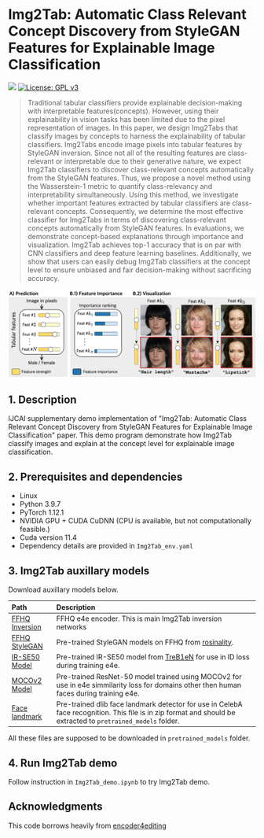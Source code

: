 # Img2Tab: Automatic Class Relevant Concept Discovery from StyleGAN Features for Explainable Image Classification

<a href="https://arxiv.org/abs/2301.06324"><img src="https://img.shields.io/badge/arXiv-2023-b31b1b.svg"></a>
[![License: GPL v3](https://img.shields.io/badge/License-GPLv3-blue.svg)](https://www.gnu.org/licenses/gpl-3.0)

>  Traditional tabular classifiers provide explainable decision-making with interpretable features(concepts). However, using their explainability in vision tasks has been limited due to the pixel representation of images. In this paper, we design Img2Tabs that classify images by concepts to harness the explainability of tabular classifiers. Img2Tabs encode image pixels into tabular features by StyleGAN inversion. Since not all of the resulting features are class-relevant or interpretable due to their generative nature, we expect Img2Tab classifiers to discover class-relevant concepts automatically from the StyleGAN features. Thus, we propose a novel method using the Wasserstein-1 metric to quantify class-relevancy and interpretability simultaneously. Using this method, we investigate whether important features extracted by tabular classifiers are class-relevant concepts. Consequently, we determine the most effective classifier for Img2Tabs in terms of discovering class-relevant concepts automatically from StyleGAN features. In evaluations, we demonstrate concept-based explanations through importance and visualization. Img2Tab achieves top-1 accuracy that is on par with CNN classifiers and deep feature learning baselines. Additionally, we show that users can easily debug Img2Tab classifiers at the concept level to ensure unbiased and fair decision-making without sacrificing accuracy.

<p align="center">
<img src="docs/Img2Tab_overview.png" width="1000px"/>
</p>

## 1. Description

IJCAI supplementary demo implementation of "Img2Tab: Automatic Class Relevant Concept Discovery from StyleGAN Features for Explainable Image Classification</a>" paper.
This demo program demonstrate how Img2Tab classify images and explain at the concept level for explainable image classification.

## 2. Prerequisites and dependencies

- Linux
- Python 3.9.7
- PyTorch 1.12.1
- NVIDIA GPU + CUDA CuDNN (CPU is available, but not computationally feasible.)
- Cuda version 11.4
- Dependency details are provided in `Img2Tab_env.yaml`

## 3. Img2Tab auxillary models
Download auxillary models below.

| Path | Description
| :--- | :----------
|[FFHQ Inversion](https://drive.google.com/file/d/1cUv_reLE6k3604or78EranS7XzuVMWeO/view?usp=sharing) | FFHQ e4e encoder. This is main Img2Tab inversion networks |
|[FFHQ StyleGAN](https://drive.google.com/file/d/1EM87UquaoQmk17Q8d5kYIAHqu0dkYqdT/view?usp=sharing) | Pre-trained StyleGAN models on FFHQ from [rosinality](https://github.com/rosinality/stylegan2-pytorch).
|[IR-SE50 Model](https://drive.google.com/file/d/1KW7bjndL3QG3sxBbZxreGHigcCCpsDgn/view?usp=sharing) | Pre-trained IR-SE50 model from [TreB1eN](https://github.com/TreB1eN/InsightFace_Pytorch) for use in ID loss during training e4e.
|[MOCOv2 Model](https://drive.google.com/file/d/18rLcNGdteX5LwT7sv_F7HWr12HpVEzVe/view?usp=sharing) | Pre-trained ResNet-50 model trained using MOCOv2 for use in e4e simmilarity loss for domains other then human faces during training e4e.
|[Face landmark](http://dlib.net/files/shape_predictor_68_face_landmarks.dat.bz2) | Pre-trained dlib face landmark detector for use in CelebA face recognition. This file is in zip format and should be extracted to `pretrained_models` folder.

All these files are supposed to be downloaded in `pretrained_models` folder.

## 4. Run Img2Tab demo
Follow instruction in `Img2Tab_demo.ipynb` to try Img2Tab demo.


## Acknowledgments

This code borrows heavily from [encoder4editing](https://github.com/omertov/encoder4editing)
